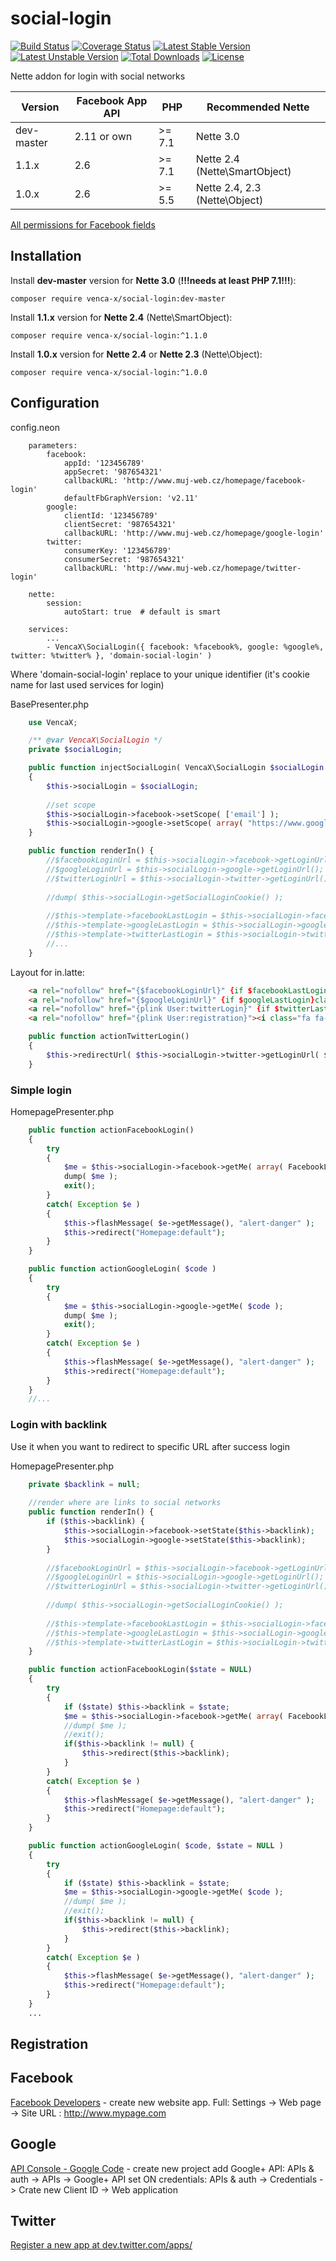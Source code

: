 social-login
===============

[![Build Status](https://travis-ci.org/venca-x/social-login.svg)](https://travis-ci.org/venca-x/social-login)
[![Coverage Status](https://coveralls.io/repos/github/venca-x/social-login/badge.svg?branch=master)](https://coveralls.io/github/venca-x/social-login?branch=master) 
[![Latest Stable Version](https://poser.pugx.org/venca-x/social-login/v/stable.svg)](https://packagist.org/packages/venca-x/social-login) 
[![Latest Unstable Version](https://poser.pugx.org/venca-x/social-login/v/unstable.svg)](https://packagist.org/packages/venca-x/social-login) 
[![Total Downloads](https://poser.pugx.org/venca-x/social-login/downloads.svg)](https://packagist.org/packages/venca-x/social-login) 
[![License](https://poser.pugx.org/venca-x/social-login/license.svg)](https://packagist.org/packages/venca-x/social-login)

Nette addon for login with social networks

| Version     | Facebook App API | PHP     | Recommended Nette             |
| ---         | ---              | ---     | ---                           |
| dev-master  | 2.11 or own      | \>= 7.1 | Nette 3.0                     |
| 1.1.x       | 2.6              | \>= 7.1 | Nette 2.4 (Nette\SmartObject) |
| 1.0.x       | 2.6              | \>= 5.5 | Nette 2.4, 2.3 (Nette\Object) |

[All permissions for Facebook fields](https://developers.facebook.com/docs/graph-api/reference/user/)

Installation
------------

Install **dev-master** version for **Nette 3.0** (**!!!needs at least PHP 7.1!!!**):
```
composer require venca-x/social-login:dev-master
```

Install **1.1.x** version for **Nette 2.4** (Nette\SmartObject):
```
composer require venca-x/social-login:^1.1.0
```

Install **1.0.x** version for **Nette 2.4** or **Nette 2.3** (Nette\Object):
```
composer require venca-x/social-login:^1.0.0
```

Configuration
-------------

config.neon
```
	parameters:
		facebook:
			appId: '123456789'
			appSecret: '987654321'
			callbackURL: 'http://www.muj-web.cz/homepage/facebook-login'
			defaultFbGraphVersion: 'v2.11'
		google:
			clientId: '123456789'
			clientSecret: '987654321'
			callbackURL: 'http://www.muj-web.cz/homepage/google-login'
		twitter:
			consumerKey: '123456789'
			consumerSecret: '987654321'
			callbackURL: 'http://www.muj-web.cz/homepage/twitter-login'

	nette:
		session:
			autoStart: true  # default is smart	

    services:
        ...
        - VencaX\SocialLogin({ facebook: %facebook%, google: %google%, twitter: %twitter% }, 'domain-social-login' )
```
Where 'domain-social-login' replace to your unique identifier (it's cookie name for last used services for login)


BasePresenter.php

```php
    use VencaX;

    /** @var VencaX\SocialLogin */
    private $socialLogin;

    public function injectSocialLogin( VencaX\SocialLogin $socialLogin )
    {
        $this->socialLogin = $socialLogin;
        
        //set scope
        $this->socialLogin->facebook->setScope( ['email'] );
        $this->socialLogin->google->setScope( array( "https://www.googleapis.com/auth/plus.me", "https://www.googleapis.com/auth/userinfo.email" ) );		
    }

    public function renderIn() {
        //$facebookLoginUrl = $this->socialLogin->facebook->getLoginUrl();
        //$googleLoginUrl = $this->socialLogin->google->getLoginUrl();
        //$twitterLoginUrl = $this->socialLogin->twitter->getLoginUrl();
        
        //dump( $this->socialLogin->getSocialLoginCookie() );
        
        //$this->template->facebookLastLogin = $this->socialLogin->facebook->isThisServiceLastLogin();
        //$this->template->googleLastLogin = $this->socialLogin->google->isThisServiceLastLogin();
        //$this->template->twitterLastLogin = $this->socialLogin->twitter->isThisServiceLastLogin();
        //...
    }
```

Layout for in.latte:
```html
    <a rel="nofollow" href="{$facebookLoginUrl}" {if $facebookLastLogin}class="last-login"{/if}><i class="fa fa-facebook-square fa-lg"></i></a>
    <a rel="nofollow" href="{$googleLoginUrl}" {if $googleLastLogin}class="last-login"{/if}><i class="fa fa-google-plus-square fa-lg"></i></a><br/>
    <a rel="nofollow" href="{plink User:twitterLogin}" {if $twitterLastLogin}class="last-login"{/if}><i class="fa fa-twitter-square fa-lg"></i></a><br/>
    <a rel="nofollow" href="{plink User:registration}"><i class="fa fa-plus-square fa-lg"></i> Zaregistrovat</a>
```

```php
    public function actionTwitterLogin()
    {
        $this->redirectUrl( $this->socialLogin->twitter->getLoginUrl( $this->presenter->link( '//Homepage:googleLogin' ) ) );
    }
```

### Simple login ###
HomepagePresenter.php
```php
    public function actionFacebookLogin()
    {
        try
        {
            $me = $this->socialLogin->facebook->getMe( array( FacebookLogin::ID, FacebookLogin::EMAIL, FacebookLogin::NAME, FacebookLogin::FIRST_NAME, FacebookLogin::LAST_NAME ) );
            dump( $me );
            exit();
        }
        catch( Exception $e )
        {
            $this->flashMessage( $e->getMessage(), "alert-danger" );
            $this->redirect("Homepage:default");
        }
    }

    public function actionGoogleLogin( $code )
    {
        try
        {
            $me = $this->socialLogin->google->getMe( $code );
            dump( $me );
            exit();
        }
        catch( Exception $e )
        {
            $this->flashMessage( $e->getMessage(), "alert-danger" );
            $this->redirect("Homepage:default");
        }
    }
    //...
```

### Login with backlink ###
Use it when you want to redirect to specific URL after success login

HomepagePresenter.php
```php
    private $backlink = null;
    
    //render where are links to social networks  
    public function renderIn() {
        if ($this->backlink) {
            $this->socialLogin->facebook->setState($this->backlink);
            $this->socialLogin->google->setState($this->backlink);
        }
        
        //$facebookLoginUrl = $this->socialLogin->facebook->getLoginUrl();
        //$googleLoginUrl = $this->socialLogin->google->getLoginUrl();
        //$twitterLoginUrl = $this->socialLogin->twitter->getLoginUrl();
    
        //dump( $this->socialLogin->getSocialLoginCookie() );
    
        //$this->template->facebookLastLogin = $this->socialLogin->facebook->isThisServiceLastLogin();
        //$this->template->googleLastLogin = $this->socialLogin->google->isThisServiceLastLogin();
        //$this->template->twitterLastLogin = $this->socialLogin->twitter->isThisServiceLastLogin();
    }

    public function actionFacebookLogin($state = NULL)
    {
        try
        {
            if ($state) $this->backlink = $state;
            $me = $this->socialLogin->facebook->getMe( array( FacebookLogin::ID, FacebookLogin::EMAIL, FacebookLogin::NAME, FacebookLogin::FIRST_NAME, FacebookLogin::LAST_NAME ) );
            //dump( $me );
            //exit();
            if($this->backlink != null) {
                $this->redirect($this->backlink);
            }
        }
        catch( Exception $e )
        {
            $this->flashMessage( $e->getMessage(), "alert-danger" );
            $this->redirect("Homepage:default");
        }
    }

    public function actionGoogleLogin( $code, $state = NULL )
    {
        try
        {
            if ($state) $this->backlink = $state;
            $me = $this->socialLogin->google->getMe( $code );
            //dump( $me );
            //exit();
            if($this->backlink != null) {
                $this->redirect($this->backlink);
            }
        }
        catch( Exception $e )
        {
            $this->flashMessage( $e->getMessage(), "alert-danger" );
            $this->redirect("Homepage:default");
        }
    }
    ...
```

Registration
-------------

Facebook
-------------
[Facebook Developers](https://developers.facebook.com/) - create new website app. Full: Settings -> Web page -> Site URL : http://www.mypage.com

Google
-------------
[API Console - Google Code](https://console.developers.google.com) - create new project
add Google+ API: APIs & auth -> APIs -> Google+ API set ON
credentials: APIs & auth -> Credentials -> Crate new Client ID -> Web application

Twitter
-------------
[Register a new app at dev.twitter.com/apps/](https://apps.twitter.com/app/new)
